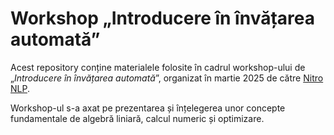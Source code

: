 # Workshop „Introducere în învățarea automată”

Acest repository conține materialele folosite în cadrul workshop-ului de „_Introducere în învățarea automată_”,
organizat în martie 2025 de către [Nitro NLP](https://nitro-ai.org/competitions/nitroNLP/).

Workshop-ul s-a axat pe prezentarea și înțelegerea unor concepte fundamentale de algebră liniară, calcul numeric și optimizare.
